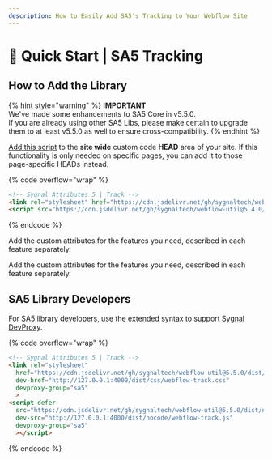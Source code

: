 ```yaml
---
description: How to Easily Add SA5's Tracking to Your Webflow Site
---
```


# 🚀 Quick Start | SA5 Tracking

## How to Add the Library   <a href="#step-1---add-the-library" id="step-1---add-the-library"></a>

{% hint style="warning" %}
**IMPORTANT** \
We've made some enhancements to SA5 Core in v5.5.0. \
If you are already using other SA5 Libs, please make certain to upgrade them to at least v5.5.0 as well to ensure cross-compatibility.&#x20;
{% endhint %}

[Add this script](../overview/how-to-add-custom-code.md) to the **site wide** custom code **HEAD** area of your site. If this functionality is only needed on specific pages, you can add it to those page-specific HEADs instead. &#x20;

{% code overflow="wrap" %}
```html
<!-- Sygnal Attributes 5 | Track --> 
<link rel="stylesheet" href="https://cdn.jsdelivr.net/gh/sygnaltech/webflow-util@5.5.0/dist/css/webflow-track.css"> 
<script src="https://cdn.jsdelivr.net/gh/sygnaltech/webflow-util@5.4.0/dist/webflow-track.js"></script>
```
{% endcode %}

Add the custom attributes for the features you need, described in each feature separately. &#x20;

Add the custom attributes for the features you need, described in each feature separately. &#x20;

## SA5 Library Developers

For SA5 library developers, use the extended syntax to support [Sygnal DevProxy](https://engine.sygnal.com/devproxy).&#x20;

{% code overflow="wrap" %}
```html
<!-- Sygnal Attributes 5 | Track --> 
<link rel="stylesheet" 
  href="https://cdn.jsdelivr.net/gh/sygnaltech/webflow-util@5.5.0/dist/css/webflow-track.css"
  dev-href="http://127.0.0.1:4000/dist/css/webflow-track.css"
  devproxy-group="sa5"
  > 
<script defer 
  src="https://cdn.jsdelivr.net/gh/sygnaltech/webflow-util@5.5.0/dist/nocode/webflow-track.js" 
  dev-src="http://127.0.0.1:4000/dist/nocode/webflow-track.js"
  devproxy-group="sa5"
  ></script>
```
{% endcode %}















